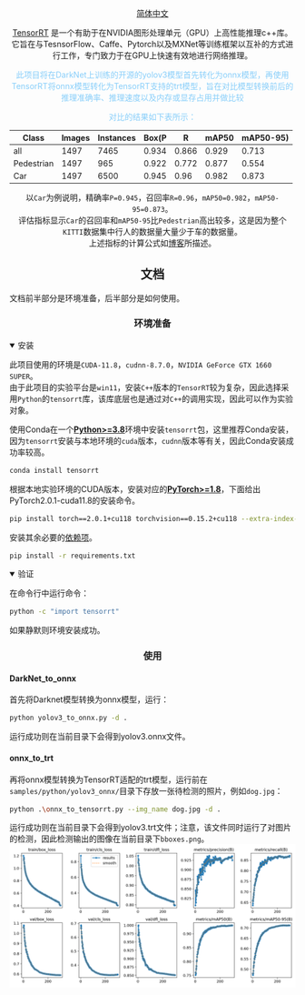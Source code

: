 <div align="center">

[简体中文](README.zh-CN.md)
<br>

[TensorRT](https://github.com/NVIDIA/TensorRT) 是一个有助于在NVIDIA图形处理单元（GPU）上高性能推理c++库。它旨在与TesnsorFlow、Caffe、Pytorch以及MXNet等训练框架以互补的方式进行工作，专门致力于在GPU上快速有效地进行网络推理。<br>

<span style="color: lightskyblue;">此项目将在DarkNet上训练的开源的yolov3模型首先转化为onnx模型，再使用TensorRT将onnx模型转化为TensorRT支持的trt模型，旨在对比模型转换前后的推理准确率、推理速度以及内存或显存占用并做比较</span>

<span style="color: lightskyblue;">对比的结果如下表所示：</span>
<div align="center">

| Class      | Images | Instances | Box(P | R | mAP50 | mAP50-95) |
|------------|--------|-----------|-------|---|-------|-----------|
| all        | 1497   | 7465      | 0.934 | 0.866 | 0.929 | 0.713 |
| Pedestrian | 1497   | 965       | 0.922 | 0.772 | 0.877 | 0.554 |
| Car        | 1497   | 6500      | 0.945 | 0.96 | 0.982 | 0.873 |

</div>

以`Car`为例说明，精确率`P=0.945`，召回率`R=0.96`，`mAP50=0.982`，`mAP50-95=0.873`。<br>
评估指标显示`Car`的召回率和`mAP50-95`比`Pedestrian`高出较多，这是因为整个`KITTI`数据集中行人的数据量大量少于车的数据量。<br>上述指标的计算公式如[博客](https://blog.csdn.net/qq_63708623/article/details/128508776)所描述。


</div>

## <div align="center">文档</div>

文档前半部分是环境准备，后半部分是如何使用。
### <div align="center">环境准备</div>

<details open>
<summary>安装</summary>

此项目使用的环境是`CUDA-11.8`，`cudnn-8.7.0`，`NVIDIA GeForce GTX 1660 SUPER`。<br>
由于此项目的实验平台是`win11`，安装`C++`版本的`TensorRT`较为复杂，因此选择采用`Python`的`tensorrt`库，该库底层也是通过对`C++`的调用实现，因此可以作为实验对象。
<br>

使用Conda在一个[**Python>=3.8**](https://www.python.org/)环境中安装`tensorrt`包，这里推荐Conda安装，因为`tensorrt`安装与本地环境的`cuda`版本，`cudnn`版本等有关，因此Conda安装成功率较高。

```bash
conda install tensorrt
```
根据本地实验环境的CUDA版本，安装对应的[**PyTorch>=1.8**](https://pytorch.org/get-started/locally/)，下面给出PyTorch2.0.1-cuda11.8的安装命令。
```bash
pip install torch==2.0.1+cu118 torchvision==0.15.2+cu118 --extra-index-url https://download.pytorch.org/whl/cu118
```
安装其余必要的[依赖项](https://github.com/NoMoreBeauty/ultralytics/blob/main/requirements.txt)。

```bash
pip install -r requirements.txt
```
</details>

<details open>
<summary>验证</summary>

在命令行中运行命令：
```bash
python -c "import tensorrt"
```
如果静默则环境安装成功。

</details>

### <div align="center">使用</div>

#### DarkNet_to_onnx
首先将Darknet模型转换为onnx模型，运行：
```bash
python yolov3_to_onnx.py -d .
```
运行成功则在当前目录下会得到yolov3.onnx文件。
<br>

#### onnx_to_trt

再将onnx模型转换为TensorRT适配的trt模型，运行前在`samples/python/yolov3_onnx/`目录下存放一张待检测的照片，例如`dog.jpg`：
```bash
python .\onnx_to_tensorrt.py --img_name dog.jpg -d .
```
运行成功则在当前目录下会得到yolov3.trt文件；注意，该文件同时运行了对图片的检测，因此检测输出的图像在当前目录下`bboxes.png`。
<img width="1024" src="https://github.com/NoMoreBeauty/ultralytics/blob/main/runs/train/results.png" alt="Train Result">
